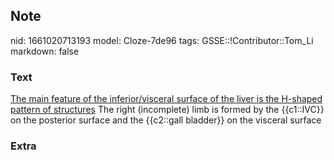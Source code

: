 ## Note
nid: 1661020713193
model: Cloze-7de96
tags: GSSE::!Contributor::Tom_Li
markdown: false

### Text
<u>The main feature of the inferior/visceral surface of the liver
is the H-shaped pattern of structures</u> The right (incomplete)
limb is formed by the {{c1::IVC}} on the posterior surface and the
{{c2::gall bladder}} on the visceral surface

### Extra

